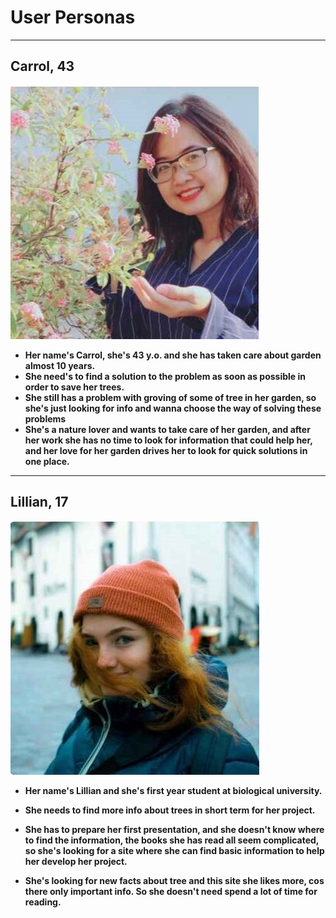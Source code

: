 # User Personas

<!-- some introduction -->

---

<!-- a persona -->

## Carrol, 43

![photo](./carroll.jpg)

- **Her name's Carrol, she's 43 y.o. and she has taken care about garden almost
  10 years.**
- **She need's to find a solution to the problem as soon as possible in order to
  save her trees.**
- **She still has a problem with groving of some of tree in her garden, so she's
  just looking for info and wanna choose the way of solving these problems**
- **She's a nature lover and wants to take care of her garden, and after her
  work she has no time to look for information that could help her, and her love
  for her garden drives her to look for quick solutions in one place.**

---

## Lillian, 17

![photo](./lillian.jpg)

- **Her name's Lillian and she's first year student at biological university.**
- **She needs to find more info about trees in short term for her projeсt.**

- **She has to prepare her first presentation, and she doesn't know where to
  find the information, the books she has read all seem complicated, so she's
  looking for a site where she can find basic information to help her develop
  her project.**

- **She's looking for new facts about tree and this site she likes more, cos
  there only important info. So she doesn't need spend a lot of time for
  reading.**
